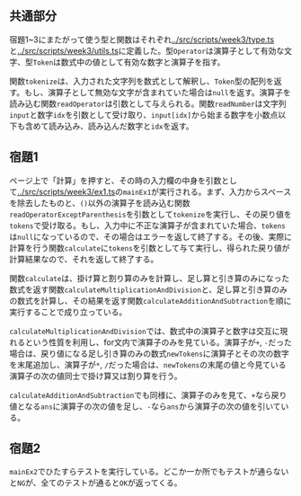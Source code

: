 ## 共通部分

宿題1~3にまたがって使う型と関数はそれぞれ[../src/scripts/week3/type.ts](../src/scripts/week3/type.ts)と[../src/scripts/week3/utils.ts](../src/scripts/week3/utils.ts)に定義した。型`Operator`は演算子として有効な文字、型`Token`は数式中の値として有効な数字と演算子を指す。

関数`tokenize`は、入力された文字列を数式として解釈し、`Token`型の配列を返す。もし、演算子として無効な文字が含まれていた場合は`null`を返す。演算子を読み込む関数`readOperator`は引数として与えられる。関数`readNumber`は文字列`input`と数字`idx`を引数として受け取り、`input[idx]`から始まる数字を小数点以下も含めて読み込み、読み込んだ数字と`idx`を返す。

## 宿題1

ページ上で「計算」を押すと、その時の入力欄の中身を引数として[../src/scripts/week3/ex1.ts](../src/scripts/week3/ex1.ts)の`mainEx1`が実行される。まず、入力からスペースを除去したものと、`()`以外の演算子を読み込む関数`readOperatorExceptParenthesis`を引数として`tokenize`を実行し、その戻り値を`tokens`で受け取る。もし、入力中に不正な演算子が含まれていた場合、`tokens`は`null`になっているので、その場合はエラーを返して終了する。その後、実際に計算を行う関数`calculate`に`tokens`を引数として与て実行し、得られた戻り値が計算結果なので、それを返して終了する。

関数`calculate`は、掛け算と割り算のみを計算し、足し算と引き算のみになった数式を返す関数`calculateMultiplicationAndDivision`と、足し算と引き算のみの数式を計算し、その結果を返す関数`calculateAdditionAndSubtraction`を順に実行することで成り立っている。

`calculateMultiplicationAndDivision`では、数式中の演算子と数字は交互に現れるという性質を利用し、for文内で演算子のみを見ている。演算子が`+`, `-`だった場合は、戻り値になる足し引き算のみの数式`newTokens`に演算子とその次の数字を末尾追加し、演算子が`*`, `/`だった場合は、`newTokens`の末尾の値と今見ている演算子の次の値同士で掛け算又は割り算を行う。

`calculateAdditionAndSubtraction`でも同様に、演算子のみを見て、`+`なら戻り値となる`ans`に演算子の次の値を足し、`-`なら`ans`から演算子の次の値を引いている。

## 宿題2

`mainEx2`でひたすらテストを実行している。どこか一か所でもテストが通らないと`NG`が、全てのテストが通ると`OK`が返ってくる。